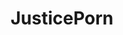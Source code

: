 ---
title: JusticePorn
crosslinks:
- tippr
- videos
- Whatcouldgowrong
- pussypassdenied
- hatchery
- gifsthatkeepongiving
- sports
- IAmA
- india
---